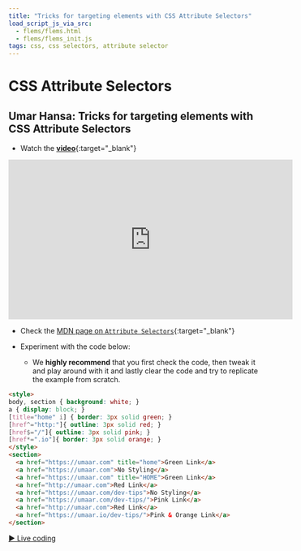 ```yaml
---
title: "Tricks for targeting elements with CSS Attribute Selectors"
load_script_js_via_src:
  - flems/flems.html
  - flems/flems_init.js
tags: css, css selectors, attribute selector
---
```


# CSS Attribute Selectors

## Umar Hansa: Tricks for targeting elements with CSS Attribute Selectors

- Watch the [**video**](https://www.youtube.com/shorts/_018ufHLBII){:target="_blank"}

<iframe width="560" height="315" src="https://www.youtube.com/embed/_018ufHLBII?si=dos8CMtCZioA97iI" title="YouTube video player" frameborder="0" allow="accelerometer; autoplay; clipboard-write; encrypted-media; gyroscope; picture-in-picture; web-share" allowfullscreen></iframe>

- Check the [MDN page on `Attribute Selectors`](https://developer.mozilla.org/en-US/docs/Web/CSS/Attribute_selectors){:target="_blank"}

- Experiment with the code below:
  - We **highly recommend** that you first check the code, then tweak it and play around with it and lastly clear the code and try to replicate the example from scratch.

```html
<style>
body, section { background: white; }
a { display: block; }
[title="home" i] { border: 3px solid green; }
[href^="http:"]{ outline: 3px solid red; }
[href$="/"]{ outline: 3px solid pink; }
[href*=".io"]{ border: 3px solid orange; }
</style>
<section>
  <a href="https://umaar.com" title="home">Green Link</a>
  <a href="https://umaar.com">No Styling</a>
  <a href="https://umaar.com" title="HOME">Green Link</a>
  <a href="http://umaar.com">Red Link</a>
  <a href="https://umaar.com/dev-tips">No Styling</a>
  <a href="https://umaar.com/dev-tips/">Pink Link</a>
  <a href="http://umaar.com">Red Link</a>
  <a href="https://umaar.io/dev-tips/">Pink & Orange Link</a>
</section>
```

[&#9658; Live coding](#flems-enable)

